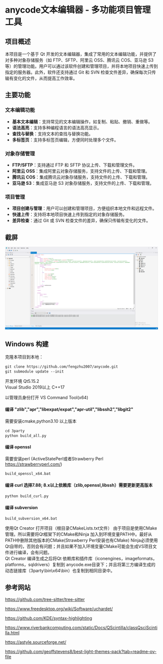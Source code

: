 # anycode文本编辑器 - 多功能项目管理工具

## 项目概述

本项目是一个基于 Qt 开发的文本编辑器，集成了常用的文本编辑功能，并提供了对多种对象存储服务（如 FTP、SFTP、阿里云 OSS、腾讯云 COS、亚马逊 S3 等）的管理功能。用户可以通过该软件创建和管理项目，并将本地项目快速上传到指定的服务器。此外，软件还支持通过 Git 和 SVN 检查文件差异，确保每次只传输有变化的文件，从而提高工作效率。

## 主要功能

### 文本编辑功能
- **基本文本编辑**：支持常见的文本编辑操作，如复制、粘贴、撤销、重做等。
- **语法高亮**：支持多种编程语言的语法高亮显示。
- **查找与替换**：支持文本的查找与替换功能。
- **多标签页**：支持多标签页编辑，方便同时处理多个文件。

### 对象存储管理
- **FTP/SFTP**：支持通过 FTP 和 SFTP 协议上传、下载和管理文件。
- **阿里云 OSS**：集成阿里云对象存储服务，支持文件的上传、下载和管理。
- **腾讯云 COS**：集成腾讯云对象存储服务，支持文件的上传、下载和管理。
- **亚马逊 S3**：集成亚马逊 S3 对象存储服务，支持文件的上传、下载和管理。

### 项目管理
- **项目创建与管理**：用户可以创建和管理项目，方便组织本地文件和远程文件。
- **快速上传**：支持将本地项目快速上传到指定的对象存储服务。
- **差异检查**：通过 Git 或 SVN 检查文件的差异，确保只传输有变化的文件。



## 截屏

![](https://github.com/fengzhu2007/anycode/blob/dev/screen/anycode.png)  


## Windows 构建  


克隆本项目到本地：  

```
git clone https://github.com/fengzhu2007/anycode.git
git submodule update --init
```

开发环境 Qt5.15.2  
Visual Studio 2019以上 C++17  

以管理员身份打开 VS Command Tool(x64)  

####  编译 "zlib","apr","libexpat/expat","apr-util","libssh2","libgit2"  
需要安装cmake,python3.10 以上版本  
```
cd 3party
python build_all.py
```

#### 编译 openssl  
需要安装perl (ActiveStatePerl或者Strawberry Perl https://strawberryperl.com/)   
```
build_openssl_x64.bat
```
#### 编译 curl 选择7.88; 8.x以上依赖库（zlib,openssl,libssh）需要更新更高版本
```
python build_curl.py
```


#### 编译 subversion  
```
build_subversion_x64.bat
```

使用Qt Creator 打开项目（根目录CMakeLists.txt文件）
由于项目是使用CMake管理。所以需要将Qt框架下的CMake和Ninja 加入到环境变量PATH中。最好从PATH中删除其他版本的CMake(Strawberry Perl安装也有CMake)
Ninja必须使用Qt自带的，否则会有问题；并且如果不加入环境变量CMake可能会生成VS项目文件进行编译，会有问题。  
Qt Creator  编译生成之后将Qt 依赖库和插件库（iconengines，imageformats，platforms，sqldrivers）复制到 anycode.exe目录下；并且将第三方编译生成的动态链接库（3party\bin\x64\bin）也复制到相同目录中。




## 参考网站

https://github.com/tree-sitter/tree-sitter

https://www.freedesktop.org/wiki/Software/uchardet/  

https://github.com/KDE/syntax-highlighting  


https://www.riverbankcomputing.com/static/Docs/QScintilla/classQsciScintilla.html  

https://astyle.sourceforge.net/  


https://github.com/geoffstevens8/best-light-themes-pack?tab=readme-ov-file
